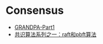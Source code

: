 # Consensus

- [GRANDPA-Part1](https://medium.com/polkadot-network/grandpa-block-finality-in-polkadot-an-introduction-part-1-d08a24a021b5)
- [共识算法系列之一：raft和pbft算法](https://zhuanlan.zhihu.com/p/35847127)


